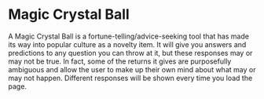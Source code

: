 # Magic Crystal Ball
A Magic Crystal Ball is a fortune-telling/advice-seeking tool that has made its way into popular culture as a novelty item. It will give you answers and predictions to any question you can throw at it, but these responses may or may not be true. In fact, some of the returns it gives are purposefully ambiguous and allow the user to make up their own mind about what may or may not happen. Different responses will be shown every time you load the page.
